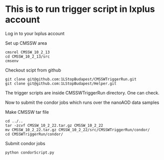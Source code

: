 # This is to run trigger script in lxplus account

Log in to your lxplus account

Set up CMSSW area

```
cmsrel CMSSW_10_2_13
cd CMSSW_10_2_13/src
cmsenv
```
Checkout scipt from github

```
git clone git@github.com:1LStopBudapest/CMSSWTriggerRun.git
git clone git@github.com:1LStopBudapest/Helper.git
```
The trigger scripts are inside CMSSWTriggerRun directory. One can check. 

Now to submit the condor jobs which runs over the nanoAOD data samples

Make CMSSW tar file

```
cd ../..
tar -zcvf CMSSW_10_2_22.tar.gz CMSSW_10_2_22
mv CMSSW_10_2_22.tar.gz CMSSW_10_2_22/src/CMSSWTriggerRun/condor/
cd CMSSWTriggerRun/condor/
```

Submit condor jobs
```
python condorScript.py
```
